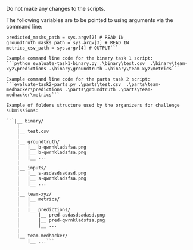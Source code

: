 Do not make any changes to the scripts.

The following variables are to be pointed to using arguments via the command line:
```test_csv_path = sys.argv[1] # READ IN
predicted_masks_path = sys.argv[2] # READ IN
groundtruth_masks_path = sys.argv[3] # READ IN
metrics_csv_path = sys.argv[4] # OUTPUT```

Example command line code for the binary task 1 script:
```python evaluate-task1-binary.py .\binary\test.csv  .\binary\team-xyz\predictions .\binary\groundtruth .\binary\team-xyz\metrics```

Example command line code for the parts task 2 script:
```evaluate-task2-parts.py .\parts\test.csv  .\parts\team-medhacker\predictions .\parts\groundtruth .\parts\team-medhacker\metrics```

Example of folders structure used by the organizers for challenge submissions:

```|__ binary/
    |
    |__ test.csv
    |
    |__ groundtruth/
    |   |__ b-qwrnkladsfsa.png
    |   |__ b-qwrnkladsfsa.png
    |   |__ ...
    |
    |__ inputs/
    |   |__ s-asdasdsadasd.png
    |   |__ s-qwrnkladsfsa.png
    |   |__ ...
    |
    |__ team-xyz/
    |   |__ metrics/
    |   |   
    |   |__ predictions/
    |       |__ pred-asdasdsadasd.png
    |       |__ pred-qwrnkladsfsa.png
    |       |__ ...
    |
    |__ team-medhacker/
        |__ ...```